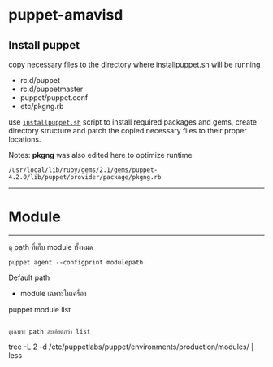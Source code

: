 # puppet-amavisd
## Install puppet

copy necessary files to the directory where installpuppet.sh will be running

- rc.d/puppet
- rc.d/puppetmaster
- puppet/puppet.conf
- etc/pkgng.rb

use [`installpuppet.sh`](https://github.com/biggun002/puppet-amavisd/blob/master/etc/installpuppet.sh) script to install required packages and gems, create directory structure and patch the copied necessary files to their proper locations.


Notes: 
**pkgng** was also edited here to optimize runtime
```
/usr/local/lib/ruby/gems/2.1/gems/puppet-4.2.0/lib/puppet/provider/package/pkgng.rb
```

---

# Module
---
ดู path ที่เก็บ module ทั้งหมด
```
puppet agent --configprint modulepath
```
Default path

* module เฉพาะในเครื่อง



puppet module list
```

ดูเฉพาะ path ละเอียดกว่า list
```
tree -L 2 -d /etc/puppetlabs/puppet/environments/production/modules/ | less
```








